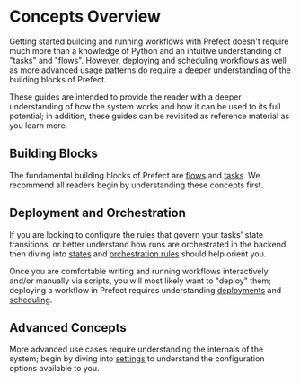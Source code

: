 # Concepts Overview

Getting started building and running workflows with Prefect doesn't require much more than a knowledge of Python and an intuitive understanding of "tasks" and "flows".  However, deploying and scheduling workflows as well as more advanced usage patterns do require a deeper understanding of the building blocks of Prefect.

These guides are intended to provide the reader with a deeper understanding of how the system works and how it can be used to its full potential; in addition, these guides can be revisited as reference material as you learn more.

## Building Blocks

The fundamental building blocks of Prefect are [flows](flows.md) and [tasks](tasks.md).  We recommend all readers begin by understanding these concepts first. 

## Deployment and Orchestration 

If you are looking to configure the rules that govern your tasks' state transitions, or better understand how runs are orchestrated in the backend then diving into [states](states.md) and [orchestration rules](orchestration.md) should help orient you.

Once you are comfortable writing and running workflows interactively and/or manually via scripts, you will most likely want to "deploy" them; deploying a workflow in Prefect requires understanding [deployments](deployments.md) and [scheduling](schedules.md).

## Advanced Concepts

More advanced use cases require understanding the internals of the system; begin by diving into [settings](settings.md) to understand the configuration options available to you.
